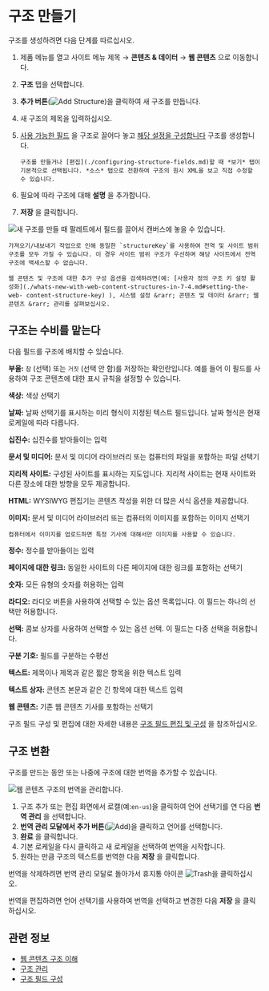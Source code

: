 # 구조 만들기

구조를 생성하려면 다음 단계를 따르십시오.

1. 제품 메뉴를 열고 사이트 메뉴 제목 &rarr; **콘텐츠 & 데이터** &rarr; **웹 콘텐츠** 으로 이동합니다.
1. **구조** 탭을 선택합니다.
1. **추가 버튼**(![Add Structure](../../../images/icon-add.png))을 클릭하여 새 구조를 만듭니다.
1. 새 구조의 제목을 입력하십시오.
1. [사용 가능한 필드](#structure-fields) 을 구조로 끌어다 놓고 [해당 설정을 구성합니다](./configuring-structure-fields.md#configurable-settings) 구조를 생성합니다.

    ```{tip}
    구조를 만들거나 [편집](./configuring-structure-fields.md)할 때 *보기* 탭이 기본적으로 선택됩니다. *소스* 탭으로 전환하여 구조의 원시 XML을 보고 직접 수정할 수 있습니다.
    ```

1. 필요에 따라 구조에 대해 **설명** 을 추가합니다.
1. **저장** 을 클릭합니다.

![새 구조를 만들 때 팔레트에서 필드를 끌어서 캔버스에 놓을 수 있습니다.](./creating-structures/images/01.png)

```{warning}
가져오기/내보내기 작업으로 인해 동일한 `structureKey`를 사용하여 전역 및 사이트 범위 구조를 모두 가질 수 있습니다. 이 경우 사이트 범위 구조가 우선하며 해당 사이트에서 전역 구조에 액세스할 수 없습니다.
```

```{tip}
웹 콘텐츠 및 구조에 대한 추가 구성 옵션을 검색하려면(예: [사용자 정의 구조 키 설정 활성화](./whats-new-with-web-content-structures-in-7-4.md#setting-the-web- content-structure-key) ), 시스템 설정 &rarr; 콘텐츠 및 데이터 &rarr; 웹 콘텐츠 &rarr; 관리를 살펴보십시오.
```

## 구조는 수비를 맡는다

다음 필드를 구조에 배치할 수 있습니다.

**부울:** `참` (선택) 또는 `거짓` (선택 안 함)를 저장하는 확인란입니다. 예를 들어 이 필드를 사용하여 구조 콘텐츠에 대한 표시 규칙을 설정할 수 있습니다.

**색상:** 색상 선택기

**날짜:** 날짜 선택기를 표시하는 미리 형식이 지정된 텍스트 필드입니다. 날짜 형식은 현재 로케일에 따라 다릅니다.

**십진수:** 십진수를 받아들이는 입력

**문서 및 미디어:** 문서 및 미디어 라이브러리 또는 컴퓨터의 파일을 포함하는 파일 선택기

**지리적 사이트:** 구성된 사이트를 표시하는 지도입니다. 지리적 사이트는 현재 사이트와 다른 장소에 대한 방향을 모두 제공합니다.

**HTML:** WYSIWYG 편집기는 콘텐츠 작성을 위한 더 많은 서식 옵션을 제공합니다.

**이미지:** 문서 및 미디어 라이브러리 또는 컴퓨터의 이미지를 포함하는 이미지 선택기

```{note}
컴퓨터에서 이미지를 업로드하면 특정 기사에 대해서만 이미지를 사용할 수 있습니다.
```

**정수:** 정수를 받아들이는 입력

**페이지에 대한 링크:** 동일한 사이트의 다른 페이지에 대한 링크를 포함하는 선택기

**숫자:** 모든 유형의 숫자를 허용하는 입력

**라디오:** 라디오 버튼을 사용하여 선택할 수 있는 옵션 목록입니다. 이 필드는 하나의 선택만 허용합니다.

**선택:** 콤보 상자를 사용하여 선택할 수 있는 옵션 선택. 이 필드는 다중 선택을 허용합니다.

**구분 기호:** 필드를 구분하는 수평선

**텍스트:** 제목이나 제목과 같은 짧은 항목을 위한 텍스트 입력

**텍스트 상자:** 콘텐츠 본문과 같은 긴 항목에 대한 텍스트 입력

**웹 콘텐츠:** 기존 웹 콘텐츠 기사를 포함하는 선택기

구조 필드 구성 및 편집에 대한 자세한 내용은 [구조 필드 편집 및 구성](./configuring-structure-fields.md) 을 참조하십시오.

## 구조 변환

구조를 만드는 동안 또는 나중에 구조에 대한 번역을 추가할 수 있습니다.

![웹 콘텐츠 구조의 번역을 관리합니다.](./creating-structures/images/02.png)

1. 구조 추가 또는 편집 화면에서 로캘(예:`en-us`)을 클릭하여 언어 선택기를 연 다음 **번역 관리** 을 선택합니다.
1. **번역 관리 모달에서 추가 버튼**(![Add](../../../images/icon-add.png))을 클릭하고 언어를 선택합니다.
1. **완료** 을 클릭합니다.
1. 기본 로케일을 다시 클릭하고 새 로케일을 선택하여 번역을 시작합니다.
1. 원하는 만큼 구조의 텍스트를 번역한 다음 **저장** 을 클릭합니다.

번역을 삭제하려면 번역 관리 모달로 돌아가서 휴지통 아이콘 ![Trash](../../../images/icon-trash.png)을 클릭하십시오.

번역을 편집하려면 언어 선택기를 사용하여 번역을 선택하고 변경한 다음 **저장** 을 클릭하십시오.

## 관련 정보

* [웹 콘텐츠 구조 이해](./understanding-web-content-structures.md)
* [구조 관리](./managing-structures.md)
* [구조 필드 구성](./configuring-structure-fields.md)
